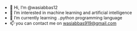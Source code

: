 - 👋 Hi, I’m @wasiabbas12
- 👀 I’m interested in machine learning and artificial intelligence
- 🌱 I’m currently learning ..python programming language
- 📫 you can contact me on wasiabbas919@gmail.com


